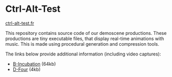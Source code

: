# Ctrl-Alt-Test

[ctrl-alt-test.fr](http://ctrl-alt-test.fr)

This repository contains source code of our demoscene productions.
These productions are tiny executable files, that display real-time
animations with music. This is made using procedural generation and
compression tools.


The links below provide additional information (including video captures):

* [B-Incubation](http://www.ctrl-alt-test.fr/?page_id=94) (64kb)
* [D-Four](http://www.ctrl-alt-test.fr/?page_id=315) (4kb)
